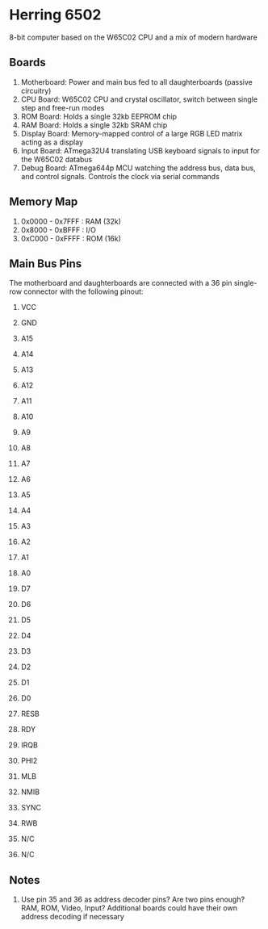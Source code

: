 # Herring 6502
8-bit computer based on the W65C02 CPU and a mix of modern hardware

## Boards

1. Motherboard: Power and main bus fed to all daughterboards (passive circuitry)
2. CPU Board: W65C02 CPU and crystal oscillator, switch between single step and free-run modes
3. ROM Board: Holds a single 32kb EEPROM chip
4. RAM Board: Holds a single 32kb SRAM chip
5. Display Board: Memory-mapped control of a large RGB LED matrix acting as a display
6. Input Board: ATmega32U4 translating USB keyboard signals to input for the W65C02 databus
7. Debug Board: ATmega644p MCU watching the address bus, data bus, and control signals. Controls the clock via serial commands

## Memory Map

1. 0x0000 - 0x7FFF : RAM (32k)
2. 0x8000 - 0xBFFF : I/O
3. 0xC000 - 0xFFFF : ROM (16k)

## Main Bus Pins

The motherboard and daughterboards are connected with a 36 pin single-row connector with the following pinout:

1. VCC
2. GND

3. A15
4. A14
5. A13
6. A12
7. A11
8. A10
9. A9
10. A8
11. A7
12. A6
13. A5
14. A4
15. A3
16. A2
17. A1
18. A0

19. D7
20. D6
21. D5
22. D4
23. D3
24. D2
25. D1
26. D0

27. RESB
28. RDY
29. IRQB
30. PHI2
31. MLB
32. NMIB
33. SYNC
34. RWB
35. N/C
36. N/C


## Notes

1. Use pin 35 and 36 as address decoder pins? Are two pins enough? RAM, ROM, Video, Input? Additional boards could have their own address decoding if necessary
